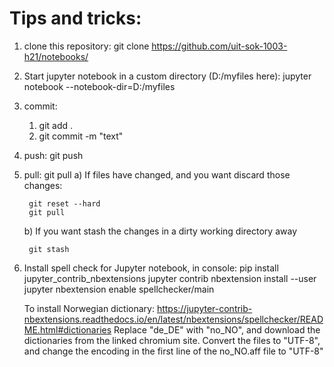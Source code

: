 # Tips and tricks:
 1. clone this repository: git clone https://github.com/uit-sok-1003-h21/notebooks/
 2. Start jupyter notebook in a custom directory (D:/myfiles here): 
         jupyter notebook --notebook-dir=D:/myfiles
 3. commit: 
     1. git add .
     1. git commit -m "text"
 4. push: git push
 
 5. pull: git pull
     a) If files have changed, and you want discard those changes:
         
         git reset --hard
         git pull
     
     b) If you want stash the changes in a dirty working directory away
     
         git stash
 
 5. Install spell check for Jupyter notebook, in console:
        pip install jupyter_contrib_nbextensions
        jupyter contrib nbextension install --user
        jupyter nbextension enable spellchecker/main
        
    To install Norwegian dictionary: https://jupyter-contrib-nbextensions.readthedocs.io/en/latest/nbextensions/spellchecker/README.html#dictionaries
    Replace "de_DE" with "no_NO", and download the dictionaries from the linked chromium site. Convert the files to "UTF-8", and change the encoding in the first line of the no_NO.aff file to "UTF-8"